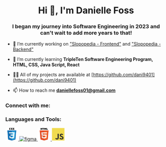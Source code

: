 <h1 align="center">Hi 👋, I'm Danielle Foss</h1>
<h3 align="center">I began my journey into Software Engineering in 2023 and can't wait to add more years to that!</h3>

- 🔭 I’m currently working on ["Slopopedia - Frontend"](https://github.com/jahorwitz/slopopedia) and ["Slopopedia - Backend"](https://github.com/jahorwitz/slopopedia-api)

- 🌱 I’m currently learning **TripleTen Software Engineering Program, HTML, CSS, Java Script, React**

- 👨‍💻 All of my projects are available at [https://github.com/dani9401](https://github.com/dani9401)

- 📫 How to reach me **daniellefoss01@gmail.com**

<h3 align="left">Connect with me:</h3>
<p align="left">
</p>

<h3 align="left">Languages and Tools:</h3>
<p align="left"> <a href="https://www.w3schools.com/css/" target="_blank" rel="noreferrer"> <img src="https://raw.githubusercontent.com/devicons/devicon/master/icons/css3/css3-original-wordmark.svg" alt="css3" width="40" height="40"/> </a> <a href="https://www.figma.com/" target="_blank" rel="noreferrer"> <img src="https://www.vectorlogo.zone/logos/figma/figma-icon.svg" alt="figma" width="40" height="40"/> </a> <a href="https://www.w3.org/html/" target="_blank" rel="noreferrer"> <img src="https://raw.githubusercontent.com/devicons/devicon/master/icons/html5/html5-original-wordmark.svg" alt="html5" width="40" height="40"/> </a> <a href="https://developer.mozilla.org/en-US/docs/Web/JavaScript" target="_blank" rel="noreferrer"> <img src="https://raw.githubusercontent.com/devicons/devicon/master/icons/javascript/javascript-original.svg" alt="javascript" width="40" height="40"/> </a> </p>
